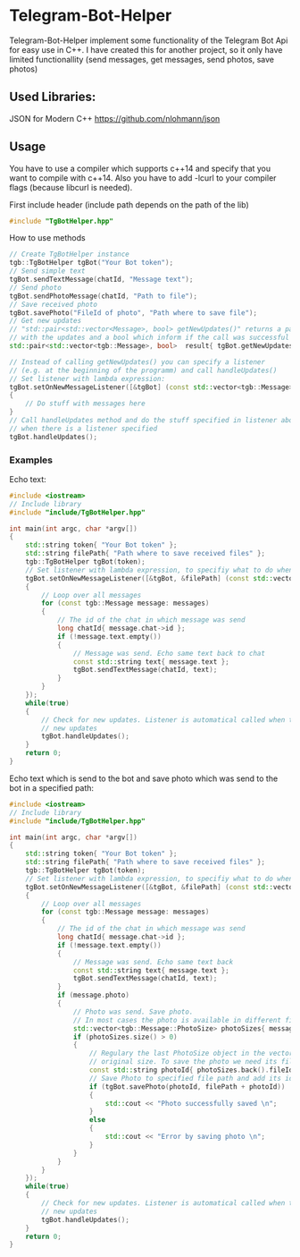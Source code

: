 # Telegram-Bot-Helper
Telegram-Bot-Helper implement some functionality of the Telegram Bot Api for easy use in C++. I have created this for another project, so it only have limited functionallity (send messages, get messages, send photos, save photos)

## Used Libraries:
JSON for Modern C++
https://github.com/nlohmann/json

## Usage
You have to use a compiler which supports c++14 and specify that you want to compile with c++14.
Also you have to add -lcurl to your compiler flags (because libcurl is needed).

First include header (include path depends on the path of the lib)
````cpp
#include "TgBotHelper.hpp" 
````
How to use methods 
````cpp
// Create TgBotHelper instance
tgb::TgBotHelper tgBot("Your Bot token");
// Send simple text
tgBot.sendTextMessage(chatId, "Message text");
// Send photo
tgBot.sendPhotoMessage(chatId, "Path to file");
// Save received photo
tgBot.savePhoto("FileId of photo", "Path where to save file");
// Get new updates
// "std::pair<std::vector<Message>, bool> getNewUpdates()" returns a pair 
// with the updates and a bool which inform if the call was successful
std::pair<std::vector<tgb::Message>, bool>  result{ tgBot.getNewUpdates() };

// Instead of calling getNewUpdates() you can specify a listener 
// (e.g. at the beginning of the programm) and call handleUpdates()
// Set listener with lambda expression:
tgBot.setOnNewMessageListener([&tgBot] (const std::vector<tgb::Message> &messages)
{
	// Do stuff with messages here
}
// Call handleUpdates method and do the stuff specified in listener above, 
// when there is a listener specified
tgBot.handleUpdates();
````

### Examples
Echo text:
````cpp
#include <iostream>
// Include library
#include "include/TgBotHelper.hpp"

int main(int argc, char *argv[])
{		
	std::string token{ "Your Bot token" };
	std::string filePath{ "Path where to save received files" };
	tgb::TgBotHelper tgBot(token);
	// Set listener with lambda expression, to specifiy what to do when new messages receive
	tgBot.setOnNewMessageListener([&tgBot, &filePath] (const std::vector<tgb::Message> &messages)
	{
		// Loop over all messages
		for (const tgb::Message message: messages)
		{
			// The id of the chat in which message was send
			long chatId{ message.chat->id };
			if (!message.text.empty())
			{
				// Message was send. Echo same text back to chat
				const std::string text{ message.text };			
				tgBot.sendTextMessage(chatId, text);
			}
		}				
	});
	while(true)
	{
		// Check for new updates. Listener is automatical called when there are
		// new updates
		tgBot.handleUpdates();
	}
	return 0;
}
````

Echo text which is send to the bot and save photo which was send to the bot in a specified path:
````cpp
#include <iostream>
// Include library
#include "include/TgBotHelper.hpp"

int main(int argc, char *argv[])
{		
	std::string token{ "Your Bot token" };
	std::string filePath{ "Path where to save received files" };
	tgb::TgBotHelper tgBot(token);
	// Set listener with lambda expression, to specifiy what to do when new messages receive
	tgBot.setOnNewMessageListener([&tgBot, &filePath] (const std::vector<tgb::Message> &messages)
	{
		// Loop over all messages
		for (const tgb::Message message: messages)
		{
			// The id of the chat in which message was send
			long chatId{ message.chat->id };
			if (!message.text.empty())
			{
				// Message was send. Echo same text back
				const std::string text{ message.text };			
				tgBot.sendTextMessage(chatId, text);
			}
			if (message.photo)
			{
				// Photo was send. Save photo.
				// In most cases the photo is available in different file sizes.
				std::vector<tgb::Message::PhotoSize> photoSizes{ message.photo->photoSizes };					
				if (photoSizes.size() > 0)
				{
					// Regulary the last PhotoSize object in the vector is the one with the
					// original size. To save the photo we need its fileId
					const std::string photoId{ photoSizes.back().fileId };
					// Save Photo to specified file path and add its id as name
					if (tgBot.savePhoto(photoId, filePath + photoId))
					{
						std::cout << "Photo successfully saved \n";
					}
					else
					{
						std::cout << "Error by saving photo \n";
					}
				}					
			}
		}				
	});
	while(true)
	{
		// Check for new updates. Listener is automatical called when there are
		// new updates
		tgBot.handleUpdates();
	}
	return 0;
}
````
